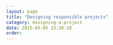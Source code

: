 ```yaml
---
layout: page
title: "Designing responsible projects"
category: designing-a-project
date: 2015-05-05 13:20:10
order:
---
```



